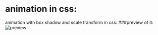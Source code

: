 # animation in css:
animation with box shadow and scale transform in css:
###preview of it:
![preview](https://cdn.discordapp.com/attachments/699293782331490304/981440654397804564/ezgif-1-8ba7bb3f36.gif)
